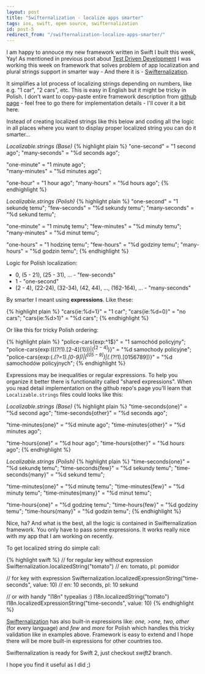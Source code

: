 ```yaml
---
layout: post
title: "Swifternalization - localize apps smarter"
tags: ios, swift, open source, swifternalization
id: post-5
redirect_from: "/swifternalization-localize-apps-smarter/"
---
```

I am happy to annouce my new framework written in Swift I built this week,
Yay! As mentioned in previous post about [Test Driven Development][tdd-post]
I was working this week on framework that solves problem of app localization
and plural strings support in smarter way - And there it is - [Swifternalization][swifternalization].

It simplifies a lot process of localizing strings depending on numbers,
like e.g. "1 car", "2 cars", etc. This is easy in English but it might be tricky
in Polish. I don't want to copy-paste entire framework description from
[github page][swifternalization] - feel free to go there for implementation
details - I'll cover it a bit here.

Instead of creating localized strings like this below and coding all the logic in all places where you want to display proper localized string you can do it smarter...

*Localizable.strings (Base)*
{% highlight plain %}
"one-second" = "1 second ago";
"many-seconds" = "%d seconds ago";

"one-minute" = "1 minute ago";    
"many-minutes" = "%d minutes ago";

"one-hour" = "1 hour ago";
"many-hours" = "%d hours ago";
{% endhighlight %}

*Localizable.strings (Polish)*
{% highlight plain %}
"one-second" = "1 sekundę temu";
"few-seconds" = "%d sekundy temu";
"many-seconds" = "%d sekund temu";

"one-minute" = "1 minutę temu";
"few-minutes" = "%d minuty temu";
"many-minutes" = "%d minut temu";

"one-hours" = "1 hodzinę temu";
"few-hours" = "%d godziny temu";
"many-hours" = "%d godzin temu";
{% endhighlight %}


Logic for Polish localization:

- 0, (5 - 21), (25 - 31), ... - "few-seconds"
- 1 - "one-second"
- (2 - 4), (22-24), (32-34), (42, 44), ..., (162-164), ... - "many-seconds"


By smarter I meant using **expressions**. Like these:

{% highlight plain %}
"cars{ie:%d=1}" = "1 car";
"cars{ie:%d=0}" = "no cars";
"cars{ie:%d>1}" = "%d cars";
{% endhighlight %}

Or like this for tricky Polish ordering:

{% highlight plain %}
"police-cars{exp:^1$}" = "1 samochód policyjny";
"police-cars{exp:(((?!1).[2-4]{1})$)|(^[2-4]$)}" = "%d samochody policyjne";
"police-cars{exp:(.*(?=1).[0-9]$)|(^[05-9]$)|(.*(?!1).[0156789])}" = "%d samochodów policyjnych";
{% endhighlight %}

Expressions may be inequalities or regular expressions. To help you organize
it better there is functionality called "shared expressions". When you read
detail implementation on the github repo's page you'll learn that
`Localizable.strings` files could looks like this:

*Localizable.strings (Base)*
{% highlight plain %}
"time-seconds{one}" = "%d second ago";
"time-seconds{other}" = "%d seconds ago";

"time-minutes{one}" = "%d minute ago";
"time-minutes{other}" = "%d minutes ago";

"time-hours{one}" = "%d hour ago";
"time-hours{other}" = "%d hours ago";
{% endhighlight %}

*Localizable.strings (Polish)*
{% highlight plain %}
"time-seconds{one}" = "%d sekundę temu";
"time-seconds{few}" = "%d sekundy temu";
"time-seconds{many}" = "%d sekund temu";

"time-minutes{one}" = "%d minutę temu";
"time-minutes{few}" = "%d minuty temu";
"time-minutes{many}" = "%d minut temu";

"time-hours{one}" = "%d godzinę temu";
"time-hours{few}" = "%d godziny temu";
"time-hours{many}" = "%d godzin temu";
{% endhighlight %}

Nice, ha? And what is the best, all the logic is contained in Swifternalization
framework. You only have to pass some expressions. It works really nice with my
app that I am working on recently.

To get localized string do simple call:

{% highlight swift %}
// for regular key without expression
Swifternalization.localizedString("tomato")
// en: tomato, pl: pomidor

// for key with expression
Swifternalization.localizedExpressionString("time-seconds", value: 10)
// en: 10 seconds, pl: 10 sekund

// or with handy "I18n" typealias :)
I18n.localizedString("tomato")
I18n.localizedExpressionString("time-seconds", value: 10)
{% endhighlight %}

[Swifternalization][swifternalization] has also built-in expressions like:
*one, >one, two, other* (for every language) and *few* and *more* for Polish
which handles this tricky validation like in examples above. Framework is
easy to extend and I hope there will be more built-in expressions for other
countries too.

Swifternalization is ready for Swift 2, just checkout *swift2* branch.

I hope you find it useful as I did ;)

[tdd-post]: http://szulctomasz.com/test-driven-development-for-code-safety-and-your-peace/
[swifternalization]: https://github.com/tomkowz/Swifternalization
